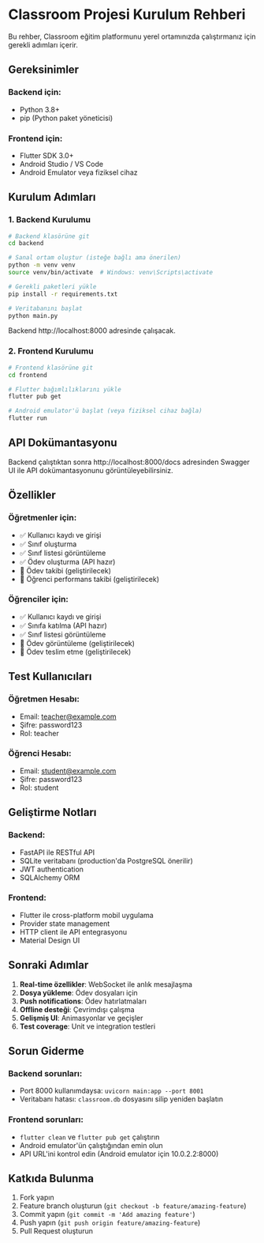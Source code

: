 # Classroom Projesi Kurulum Rehberi

Bu rehber, Classroom eğitim platformunu yerel ortamınızda çalıştırmanız için gerekli adımları içerir.

## Gereksinimler

### Backend için:
- Python 3.8+
- pip (Python paket yöneticisi)

### Frontend için:
- Flutter SDK 3.0+
- Android Studio / VS Code
- Android Emulator veya fiziksel cihaz

## Kurulum Adımları

### 1. Backend Kurulumu

```bash
# Backend klasörüne git
cd backend

# Sanal ortam oluştur (isteğe bağlı ama önerilen)
python -m venv venv
source venv/bin/activate  # Windows: venv\Scripts\activate

# Gerekli paketleri yükle
pip install -r requirements.txt

# Veritabanını başlat
python main.py
```

Backend http://localhost:8000 adresinde çalışacak.

### 2. Frontend Kurulumu

```bash
# Frontend klasörüne git
cd frontend

# Flutter bağımlılıklarını yükle
flutter pub get

# Android emulator'ü başlat (veya fiziksel cihaz bağla)
flutter run
```

## API Dokümantasyonu

Backend çalıştıktan sonra http://localhost:8000/docs adresinden Swagger UI ile API dokümantasyonunu görüntüleyebilirsiniz.

## Özellikler

### Öğretmenler için:
- ✅ Kullanıcı kaydı ve girişi
- ✅ Sınıf oluşturma
- ✅ Sınıf listesi görüntüleme
- ✅ Ödev oluşturma (API hazır)
- 🔄 Ödev takibi (geliştirilecek)
- 🔄 Öğrenci performans takibi (geliştirilecek)

### Öğrenciler için:
- ✅ Kullanıcı kaydı ve girişi
- ✅ Sınıfa katılma (API hazır)
- ✅ Sınıf listesi görüntüleme
- 🔄 Ödev görüntüleme (geliştirilecek)
- 🔄 Ödev teslim etme (geliştirilecek)

## Test Kullanıcıları

### Öğretmen Hesabı:
- Email: teacher@example.com
- Şifre: password123
- Rol: teacher

### Öğrenci Hesabı:
- Email: student@example.com
- Şifre: password123
- Rol: student

## Geliştirme Notları

### Backend:
- FastAPI ile RESTful API
- SQLite veritabanı (production'da PostgreSQL önerilir)
- JWT authentication
- SQLAlchemy ORM

### Frontend:
- Flutter ile cross-platform mobil uygulama
- Provider state management
- HTTP client ile API entegrasyonu
- Material Design UI

## Sonraki Adımlar

1. **Real-time özellikler**: WebSocket ile anlık mesajlaşma
2. **Dosya yükleme**: Ödev dosyaları için
3. **Push notifications**: Ödev hatırlatmaları
4. **Offline desteği**: Çevrimdışı çalışma
5. **Gelişmiş UI**: Animasyonlar ve geçişler
6. **Test coverage**: Unit ve integration testleri

## Sorun Giderme

### Backend sorunları:
- Port 8000 kullanımdaysa: `uvicorn main:app --port 8001`
- Veritabanı hatası: `classroom.db` dosyasını silip yeniden başlatın

### Frontend sorunları:
- `flutter clean` ve `flutter pub get` çalıştırın
- Android emulator'ün çalıştığından emin olun
- API URL'ini kontrol edin (Android emulator için 10.0.2.2:8000)

## Katkıda Bulunma

1. Fork yapın
2. Feature branch oluşturun (`git checkout -b feature/amazing-feature`)
3. Commit yapın (`git commit -m 'Add amazing feature'`)
4. Push yapın (`git push origin feature/amazing-feature`)
5. Pull Request oluşturun 